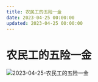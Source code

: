 ```yaml
---
title: 农民工的五险一金
date: 2023-04-25 00:00:00
updated: 2023-04-25 00:00:00
---
```


# 农民工的五险一金

![2023-04-25-农民工的五险一金](assets/2023-04-25-农民工的五险一金.png)

